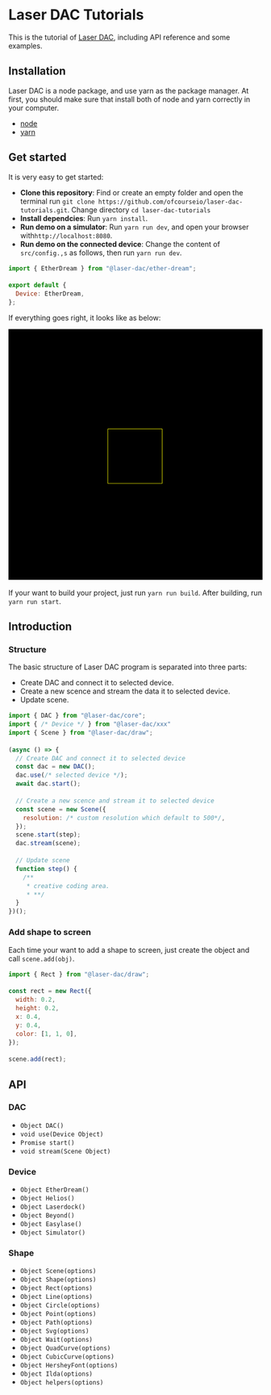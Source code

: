 # Laser DAC Tutorials

This is the tutorial of [Laser DAC](https://github.com/Volst/laser-dac), including API reference and some examples.

## Installation

Laser DAC is a node package, and use yarn as the package manager. At first, you should make sure that install both of node and yarn correctly in your computer.

- [node](https://nodejs.org/en/download/)
- [yarn](https://yarnpkg.com/getting-started/install)

## Get started

It is very easy to get started:

- **Clone this repository**: Find or create an empty folder and open the terminal run `git clone https://github.com/ofcourseio/laser-dac-tutorials.git`. Change directory `cd laser-dac-tutorials`
- **Install dependcies**: Run `yarn install`.
- **Run demo on a simulator**: Run `yarn run dev`, and open your browser with`http://localhost:8080`.
- **Run demo on the connected device**: Change the content of `src/config.,s` as follows, then run `yarn run dev`.
  
```js
import { EtherDream } from "@laser-dac/ether-dream";

export default {
  Device: EtherDream,
};
```

If everything goes right, it looks like as below:

![preview.png](./screenshots/preview.png)

If your want to build your project, just run `yarn run build`. After building, run `yarn run start`.

## Introduction

### Structure

The basic structure of Laser DAC program is separated into three parts:

- Create DAC and connect it to selected device.
- Create a new scence and stream the data it to selected device.
- Update scene.

```js
import { DAC } from "@laser-dac/core";
import { /* Device */ } from "@laser-dac/xxx"
import { Scene } from "@laser-dac/draw";

(async () => {
  // Create DAC and connect it to selected device
  const dac = new DAC();
  dac.use(/* selected device */);
  await dac.start();

  // Create a new scence and stream it to selected device
  const scene = new Scene({
    resolution: /* custom resolution which default to 500*/,
  });
  scene.start(step);
  dac.stream(scene);

  // Update scene
  function step() {
    /**
     * creative coding area.
     * **/
  }
})();
```
### Add shape to screen

Each time your want to add a shape to screen, just create the object and call `scene.add(obj)`.

```js
import { Rect } from "@laser-dac/draw";

const rect = new Rect({
  width: 0.2,
  height: 0.2,
  x: 0.4,
  y: 0.4,
  color: [1, 1, 0],
});

scene.add(rect);
```

## API

### DAC

- `Object DAC()`
- `void use(Device Object)`
- `Promise start()`
- `void stream(Scene Object)`
  
### Device

- `Object EtherDream()`
- `Object Helios()`
- `Object Laserdock()`
- `Object Beyond()`
- `Object Easylase()`
- `Object Simulator()`
  
### Shape

- `Object Scene(options)`
- `Object Shape(options)`
- `Object Rect(options)`
- `Object Line(options)`
- `Object Circle(options)`
- `Object Point(options)`
- `Object Path(options)`
- `Object Svg(options)`
- `Object Wait(options)`
- `Object QuadCurve(options)`
- `Object CubicCurve(options)`
- `Object HersheyFont(options)`
- `Object Ilda(options)`
- `Object helpers(options)`